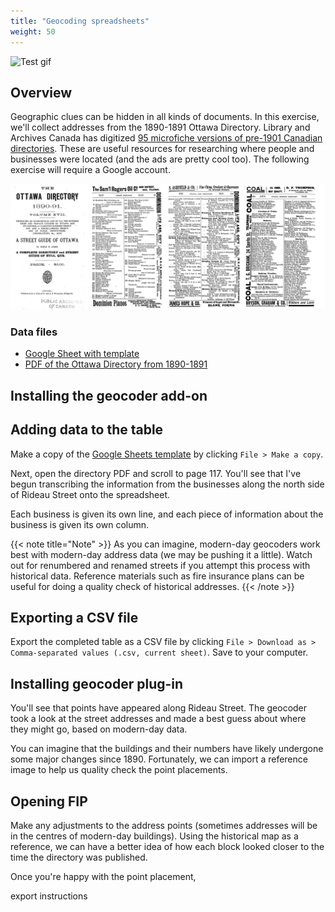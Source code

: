 ```yaml
---
title: "Geocoding spreadsheets"
weight: 50
---
```


![Test gif](http://drive.google.com/uc?export=view&id=1Tr5m0VEKm9uNR5npuQvITpZHUWRJgCUR)

## Overview

Geographic clues can be hidden in all kinds of documents. In this exercise, we'll collect addresses from the 1890-1891 Ottawa Directory. Library and Archives Canada has digitized [95 microfiche versions of pre-1901 Canadian directories](http://www.bac-lac.gc.ca/eng/discover/directories-collection/Pages/directories-collection.aspx). These are useful resources for researching where people and businesses were located (and the ads are pretty cool too). The following exercise will require a Google account.

![Image of directories](/images/directory.jpg)

### Data files
* [Google Sheet with template](https://docs.google.com/spreadsheets/d/1ClP7IUjAIs50CLtJxRpy8zwd2PDYy0BmyDBGS8Uf00Q/edit?usp=sharing)
* [PDF of the Ottawa Directory from 1890-1891](http://ssimpkin.github.io/dhsite2017/files/Directory_1890.pdf)


## Installing the geocoder add-on



## Adding data to the table

Make a copy of the [Google Sheets template](https://docs.google.com/spreadsheets/d/1ClP7IUjAIs50CLtJxRpy8zwd2PDYy0BmyDBGS8Uf00Q/edit?usp=sharing) by clicking ```File > Make a copy```.

Next, open the directory PDF and scroll to page 117. You'll see that I've begun transcribing the information from the businesses along the north side of Rideau Street onto the spreadsheet.

Each business is given its own line, and each piece of information about the business is given its own column.

{{< note title="Note" >}}
As you can imagine, modern-day geocoders work best with modern-day address data (we may be pushing it a little). Watch out for renumbered and renamed streets if you attempt this process with historical data. Reference materials such as fire insurance plans can be useful for doing a quality check of historical addresses.
{{< /note >}}


## Exporting a CSV file

Export the completed table as a CSV file by clicking ```File > Download as > Comma-separated values (.csv, current sheet)```. Save to your computer.

## Installing geocoder plug-in



You'll see that points have appeared along Rideau Street. The geocoder took a look at the street addresses and made a best guess about where they might go, based on modern-day data.

You can imagine that the buildings and their numbers have likely undergone some major changes since 1890. Fortunately, we can import a reference image to help us quality check the point placements.

## Opening FIP

Make any adjustments to the address points (sometimes addresses will be in the centres of modern-day buildings). Using the historical map as a reference, we can have a better idea of how each block looked closer to the time the directory was published.

Once you're happy with the point placement, 

export instructions
